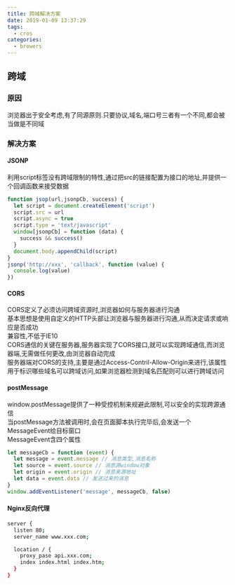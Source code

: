 ```yaml
---
title: 跨域解决方案
date: 2019-01-09 13:37:29
tags: 
  - cros
categories: 
  - browers
---
```

## 跨域

### 原因
浏览器出于安全考虑,有了同源原则.只要协议,域名,端口号三者有一个不同,都会被当做是不同域
### 解决方案
#### JSONP
利用script标签没有跨域限制的特性,通过把src的链接配置为接口的地址,并提供一个回调函数来接受数据
```javascript
function jsop(url,jsonpCb, success) {
  let script = document.createElement('script')
  script.src = url
  script.async = true
  script.type = 'text/javascript'
  window[jsonpCb] = function (data) {
    success && success()
  }
  document.body.appendChild(script)
}
jsonp('http://xxx', 'callback', function (value) {
  console.log(value)
})
```

#### CORS
CORS定义了必须访问跨域资源时,浏览器如何与服务器进行沟通  
基本思想是使用自定义的HTTP头部让浏览器与服务器进行沟通,从而决定请求或响应是否成功  
兼容性,不低于IE10  
CORS通信的关键在服务器,服务器实现了CORS接口,就可以实现跨域通信,而浏览器端,无需做任何更改,由浏览器自动完成  
服务器端对CORS的支持,主要是通过Access-Contril-Allow-Origin来进行,该属性用于标识哪些域名可以跨域访问,如果浏览器检测到域名匹配则可以进行跨域访问
#### postMessage
window.postMessage提供了一种受控机制来规避此限制,可以安全的实现跨源通信  
当postMessage方法被调用时,会在页面脚本执行完毕后,会发送一个MessageEvent给目标窗口  
MessageEvent含四个属性
```javascript
let messageCb = function (event) {
  let message = event.message // 消息类型,消息名称
  let source = event.source // 消息源window对象
  let origin = event.origin // 消息来源地址
  let data = event.data // 发送过来的消息
}
window.addEventListener('message', messageCb, false)
```
#### Nginx反向代理
```bash
server {
  listen 80;
  server_name www.xxx.com;

  location / {
    proxy_pase api.xxx.com;
    index index.html index.htm;
  }
}
```